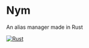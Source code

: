# Nym
An alias manager made in Rust

[![Rust](https://github.com/WillHord/nym/actions/workflows/rust.yml/badge.svg)](https://github.com/WillHord/nym/actions/workflows/rust.yml)
